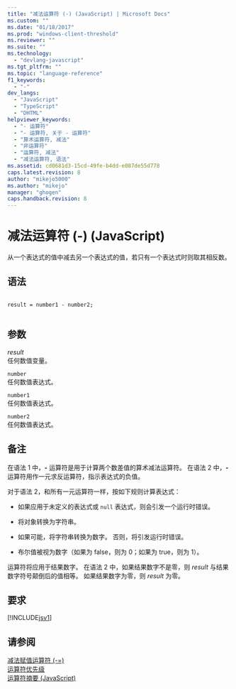 ```yaml
---
title: "减法运算符 (-) (JavaScript) | Microsoft Docs"
ms.custom: ""
ms.date: "01/18/2017"
ms.prod: "windows-client-threshold"
ms.reviewer: ""
ms.suite: ""
ms.technology: 
  - "devlang-javascript"
ms.tgt_pltfrm: ""
ms.topic: "language-reference"
f1_keywords: 
  - "-"
dev_langs: 
  - "JavaScript"
  - "TypeScript"
  - "DHTML"
helpviewer_keywords: 
  - "- 运算符"
  - "- 运算符, 关于 - 运算符"
  - "算术运算符, 减法"
  - "非运算符"
  - "运算符, 减法"
  - "减法运算符, 语法"
ms.assetid: cd0681d3-15cd-49fe-b4dd-e087de55d778
caps.latest.revision: 8
author: "mikejo5000"
ms.author: "mikejo"
manager: "ghogen"
caps.handback.revision: 8
---
```

# 减法运算符 (-) (JavaScript)
从一个表达式的值中减去另一个表达式的值，若只有一个表达式时则取其相反数。  
  
## 语法  
  
```  
  
result = number1 - number2;  
  
```  
  
## 参数  
 *result*  
 任何数值变量。  
  
 `number`  
 任何数值表达式。  
  
 `number1`  
 任何数值表达式。  
  
 `number2`  
 任何数值表达式。  
  
## 备注  
 在语法 1 中，**\-** 运算符是用于计算两个数差值的算术减法运算符。  在语法 2 中，**\-** 运算符用作一元求反运算符，指示表达式的负值。  
  
 对于语法 2，和所有一元运算符一样，按如下规则计算表达式：  
  
-   如果应用于未定义的表达式或 `null` 表达式，则会引发一个运行时错误。  
  
-   将对象转换为字符串。  
  
-   如果可能，将字符串转换为数字。  否则，将引发运行时错误。  
  
-   布尔值被视为数字（如果为 false，则为 0；如果为 true，则为 1）。  
  
 运算符将应用于结果数字。  在语法 2 中，如果结果数字不是零，则 *result* 与结果数字符号颠倒后的值相等。  如果结果数字为零，则 *result* 为零。  
  
## 要求  
 [!INCLUDE[jsv1](../../javascript/misc/includes/jsv1-md.md)]  
  
## 请参阅  
 [减法赋值运算符 \(\-\=\)](../../javascript/reference/subtraction-assignment-operator-decrement-equal-javascript.md)   
 [运算符优先级](../../javascript/operator-subtractprecedence-javascript.md)   
 [运算符摘要 \(JavaScript\)](../../javascript/misc/operator-subtractsummary-javascript.md)